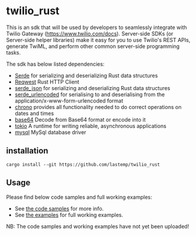# twilio_rust

This is an sdk that will be used by developers to seamlessly integrate with Twilio Gateway (https://www.twilio.com/docs).
Server-side SDKs (or Server-side helper libraries) make it easy for you to use Twilio's REST APIs, generate TwiML, and perform other common server-side programming tasks.

The sdk has below listed dependencies:
- [Serde](https://github.com/serde-rs/serde) for serializing and deserializing Rust data structures
- [Reqwest](https://github.com/seanmonstar/reqwest) Rust HTTP Client
- [serde_json](https://github.com/serde-rs/json) for serializing and deserializing Rust data structures
- [serde_urlencoded](https://github.com/nox/serde_urlencoded) for serialising to and deserialising from the application/x-www-form-urlencoded format
- [chrono](https://github.com/chronotope/chrono) provides all functionality needed to do correct operations on dates and times
- [base64](https://github.com/marshallpierce/rust-base64) Decode from Base64 format or encode into it
- [tokio](https://github.com/tokio-rs/tokio) A runtime for writing reliable, asynchronous applications
- [mysql](https://github.com/blackbeam/rust-mysql-simple) MySql database driver

## installation

```
cargo install --git https://github.com/lastemp/twilio_rust
```

## Usage

Please find below code samples and full working examples:

   - See [the code samples](./code_samples/) for more info.	
   - See [the examples](./examples/) for full working examples.
   
NB:
The code samples and working examples have not yet been uploaded!
